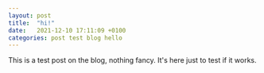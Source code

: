 ```yaml
---
layout: post
title:  "hi!"
date:   2021-12-10 17:11:09 +0100
categories: post test blog hello
---
```

This is a test post on the blog, nothing fancy. It's here just to test if it works.

